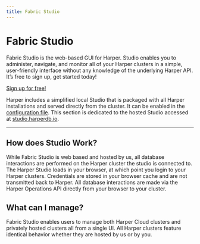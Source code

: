 ```yaml
---
title: Fabric Studio
---
```


# Fabric Studio

Fabric Studio is the web-based GUI for Harper. Studio enables you to administer, navigate, and monitor all of your Harper clusters in a simple, user-friendly interface without any knowledge of the underlying Harper API. It’s free to sign up, get started today!

[Sign up for free!](https://fabric.harper.fast/#/sign-up)

Harper includes a simplified local Studio that is packaged with all Harper installations and served directly from the cluster. It can be enabled in the [configuration file](../../deployments/configuration#localstudio). This section is dedicated to the hosted Studio accessed at [studio.harperdb.io](https://fabric.harper.fast/).

---

## How does Studio Work?

While Fabric Studio is web based and hosted by us, all database interactions are performed on the Harper cluster the studio is connected to. The Harper Studio loads in your browser, at which point you login to your Harper clusters. Credentials are stored in your browser cache and are not transmitted back to Harper. All database interactions are made via the Harper Operations API directly from your browser to your cluster.

## What can I manage?

Fabric Studio enables users to manage both Harper Cloud clusters and privately hosted clusters all from a single UI. All Harper clusters feature identical behavior whether they are hosted by us or by you.
